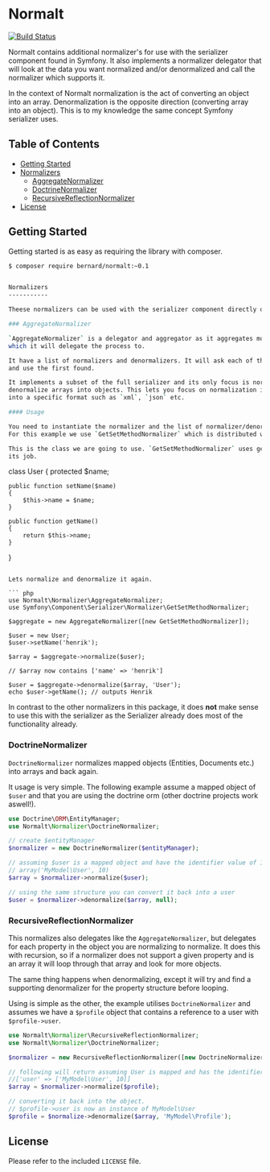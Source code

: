 Normalt
=======

[![Build Status](https://travis-ci.org/bernardphp/normalt.png?branch=master)](https://travis-ci.org/bernardphp/normalt)

Normalt contains additional normalizer's for use with the serializer component found in Symfony. It also
implements a normalizer delegator that will look at the data you want normalized and/or denormalized
and call the normalizer which supports it.

In the context of Normalt normalization is the act of converting an object into an array. Denormalization
is the opposite direction (converting array into an object). This is to my knowledge the same concept
Symfony serializer uses.

Table of Contents
-----------------

 * [Getting Started](#getting-started)
 * [Normalizers](#normalizers)
   * [AggregateNormalizer](#aggregatenormalizer)
   * [DoctrineNormalizer](#doctrinenormalizer)
   * [RecursiveReflectionNormalizer](#recursivereflectionnormalizer)
 * [License](#license)


Getting Started
---------------

Getting started is as easy as requiring the library with composer.

``` bash
$ composer require bernard/normalt:~0.1


Normalizers
-----------

Theese normalizers can be used with the serializer component directly or through the `AggregateNormalizer`.

### AggregateNormalizer

`AggregateNormalizer` is a delegator and aggregator as it aggregates multiple normalizers and denormalizers
which it will delegate the process to.

It have a list of normalizers and denormalizers. It will ask each of theese if they support the data/object
and use the first found.

It implements a subset of the full serializer and its only focus is normalizing to arrays and
denormalize arrays into objects. This lets you focus on normalization instead of converting
into a specific format such as `xml`, `json` etc.

#### Usage

You need to instantiate the normalizer and the list of normalizer/denormalizers you want to use.
For this example we use `GetSetMethodNormalizer` which is distributed with the symfony package.

This is the class we are going to use. `GetSetMethodNormalizer` uses getters and setters to do
its job.

```
class User
{
    protected $name;

    public function setName($name)
    {
        $this->name = $name;
    }

    public function getName()
    {
        return $this->name;
    }
}
```

Lets normalize and denormalize it again.

``` php
use Normalt\Normalizer\AggregateNormalizer;
use Symfony\Component\Serializer\Normalizer\GetSetMethodNormalizer;

$aggregate = new AggregateNormalizer([new GetSetMethodNormalizer]);

$user = new User;
$user->setName('henrik');

$array = $aggregate->normalize($user);

// $array now contains ['name' => 'henrik']

$user = $aggregate->denormalize($array, 'User');
echo $user->getName(); // outputs Henrik
```

In contrast to the other normalizers in this package, it does __not__ make sense to use this with the 
serializer as the Serializer already does most of the functionality already.

### DoctrineNormalizer

`DoctrineNormalizer` normalizes mapped objects (Entities, Documents etc.) into arrays and back again.

It usage is very simple. The following example assume a mapped object of `$user` and that you are
using the doctrine orm (other doctrine projects work aswell!).

``` php
use Doctrine\ORM\EntityManager;
use Normalt\Normalizer\DoctrineNormalizer;

// create $entityManager
$normalizer = new DoctrineNormalizer($entityManager);

// assuming $user is a mapped object and have the identifier value of 10. the following will return
// array('MyModel\User', 10)
$array = $normalizer->normalize($user);

// using the same structure you can convert it back into a user
$user = $normalizer->denormalize($array, null);
```

### RecursiveReflectionNormalizer

This normalizes also delegates like the `AggregateNormalizer`, but delegates for each property in the object
you are normalizing to normalize. It does this with recursion, so if a normalizer does not support a given
property and is an array it will loop through that array and look for more objects.

The same thing happens when denormalizing, except it will try and find a supporting denormalizer for the
property structure before looping.

Using is simple as the other, the example utilises `DoctrineNormalizer` and assumes we have a `$profile` object
that contains a reference to a user with `$profile->user`.

``` php
use Normalt\Normalizer\RecursiveReflectionNormalizer;
use Normalt\Normalizer\DoctrineNormalizer;

$normalizer = new RecursiveReflectionNormalizer([new DoctrineNormalizer($entityManager)]);

// following will return assuming User is mapped and has the identifier of 10
//['user' => ['MyModel\User', 10]]
$array = $normalizer->normalize($profile);

// converting it back into the object.
// $profile->user is now an instance of MyModel\User
$profile = $normalize->denormalize($array, 'MyModel\Profile');
```

License
-------

Please refer to the included `LICENSE` file.

